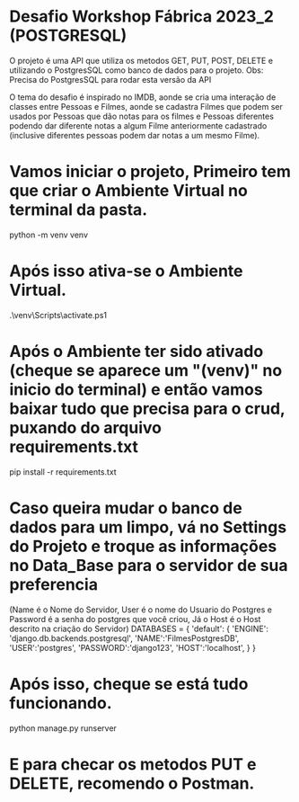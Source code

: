 # Desafio Workshop Fábrica 2023_2 (POSTGRESQL)

O projeto é uma API que utiliza os metodos GET, PUT, POST, DELETE e utilizando o PostgresSQL como banco de dados para o projeto. 
Obs: Precisa do PostgresSQL para rodar esta versão da API

O tema do desafio é inspirado no IMDB, aonde se cria uma interação de classes entre Pessoas e Filmes, aonde se cadastra Filmes que podem ser usados por Pessoas que dão notas para os filmes e Pessoas diferentes podendo dar diferente notas a algum Filme anteriormente cadastrado (inclusive diferentes pessoas podem dar notas a um mesmo Filme).

# Vamos iniciar o projeto, Primeiro tem que criar o Ambiente Virtual no terminal da pasta.

python -m venv venv

# Após isso ativa-se o Ambiente Virtual.

.\venv\Scripts\activate.ps1

# Após o Ambiente ter sido ativado (cheque se aparece um "(venv)" no inicio do terminal) e então vamos baixar tudo que precisa para o crud, puxando do arquivo requirements.txt 

pip install -r requirements.txt

# Caso queira mudar o banco de dados para um limpo, vá no Settings do Projeto e troque as informações no Data_Base para o servidor de sua preferencia

(Name é o Nome do Servidor, User é o nome do Usuario do Postgres e Password é a senha do postgres que você criou, Já o Host é o Host descrito na criação do Servidor)
DATABASES = {
    'default': {
        'ENGINE': 'django.db.backends.postgresql',
        'NAME':'FilmesPostgresDB',
        'USER':'postgres',
        'PASSWORD':'django123',
        'HOST':'localhost',
    }
}

# Após isso, cheque se está tudo funcionando.

python manage.py runserver

# E para checar os metodos PUT e DELETE, recomendo o Postman.
